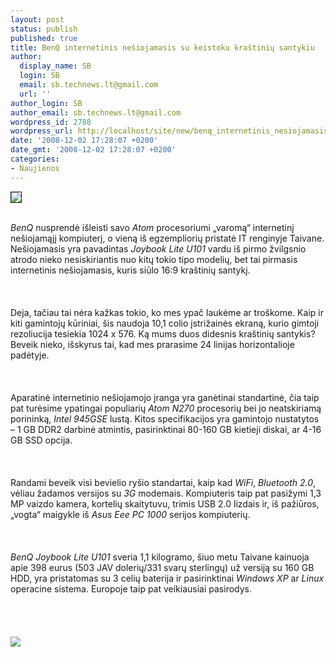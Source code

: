 ```yaml
---
layout: post
status: publish
published: true
title: BenQ internetinis nešiojamasis su keistoku kraštinių santykiu
author:
  display_name: SB
  login: SB
  email: sb.technews.lt@gmail.com
  url: ''
author_login: SB
author_email: sb.technews.lt@gmail.com
wordpress_id: 2788
wordpress_url: http://localhost/site/new/benq_internetinis_nesiojamasis_su_keistoku_krastiniu_santykiu/
date: '2008-12-02 17:28:07 +0200'
date_gmt: '2008-12-02 17:28:07 +0200'
categories:
- Naujienos
---
```

<div class="imgright"><img src="http://tbn1.google.com/images?q=tbn:LXDVon7amxscEM:http://www.cellmaking.com/images/cell_phone_logos/benq.jpg" border="1"></div>
<p><br><i>BenQ</i> nusprendė išleisti savo <i>Atom</i> procesoriumi „varomą“ internetinį nešiojamąjį kompiuterį, o vieną iš egzempliorių pristatė IT renginyje Taivane. Nešiojamasis yra pavadintas <i>Joybook Lite U101</i> vardu iš pirmo žvilgsnio atrodo nieko nesiskiriantis nuo kitų tokio tipo modelių, bet tai pirmasis internetinis nešiojamasis, kuris siūlo 16:9 kraštinių santykį.<br />
<br><br />
<br>Deja, tačiau tai nėra kažkas tokio, ko mes ypač laukėme ar troškome. Kaip ir kiti gamintojų kūriniai, šis naudoja 10,1 colio įstrižainės ekraną, kurio gimtoji rezoliucija tesiekia 1024 x 576. Ką mums duos didesnis kraštinių santykis? Beveik nieko, išskyrus tai, kad mes prarasime 24 linijas horizontalioje padėtyje.<br />
<br><br />
<br>Aparatinė internetinio nešiojamojo įranga yra ganėtinai standartinė, čia taip pat turėsime ypatingai populiarių <i>Atom N270</i> procesorių bei jo neatskiriamą porininką, <i>Intel 945GSE</i> lustą. Kitos specifikacijos yra gamintojo nustatytos – 1 GB DDR2 darbinė atmintis, pasirinktinai 80-160 GB kietieji diskai, ar 4-16 GB SSD opcija.<br />
<br><br />
<br>Randami beveik visi bevielio ryšio standartai, kaip kad <i>WiFi</i>, <i>Bluetooth 2.0</i>, vėliau žadamos versijos su <i>3G</i> modemais. Kompiuteris taip pat pasižymi 1,3 MP vaizdo kamera, kortelių skaitytuvu, trimis USB 2.0 lizdais ir, iš pažiūros, „vogta“ maigykle iš <i>Asus Eee PC 1000</i> serijos kompiuterių.<br />
<br><br />
<br><i>BenQ Joybook Lite U101</i> sveria 1,1 kilogramo, šiuo metu Taivane kainuoja apie 398 eurus (503 JAV dolerių/331 svarų sterlingų) už versiją su 160 GB HDD, yra pristatomas su 3 celių baterija ir pasirinktinai <i>Windows XP</i> ar <i>Linux</i> operacine sistema. Europoje taip pat veikiausiai pasirodys.<br />
<br><br />
<br><br><img src="http://www.blogcdn.com/www.engadget.com/media/2008/12/2benqnetbookjoy12-1-08.jpg"><br><br />
<br><br />
<br><br />
<br></p>
